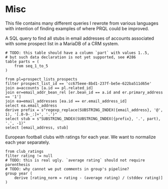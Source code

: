 # Misc

This file contains many different queries I rewrote from various languages with
intention of finding examples of where PRQL could be improved.

A SQL query to find all stubs in email addresses of accounts associated with some
prospect list in a MariaDB of a CRM system.
```prql
# TODO: this table should have a column `part` with values 1..5,
# but such data declaration is not yet supported, see #286
table parts = (
    from seq_1_to_5
)

from pl=prospect_lists_prospects
filter prospect_list_id == 'cc675eee-8bd1-237f-be5e-622ba511d65e'
join a=accounts [a.id == pl.related_id]
join er=email_addr_bean_rel [er.bean_id == a.id and er.primary_address == '1']
join ea=email_addresses [ea.id == er.email_address_id]
select ea.email_address
derive prefix = s"regexp_replace(SUBSTRING_INDEX({email_address}, '@', 1), '[.0-9-_:]+', '.')"
select stub = s"SUBSTRING_INDEX(SUBSTRING_INDEX({prefix}, '.', part), '.', -1)"
select [email_address, stub]
```

European football clubs with ratings for each year. We want to normalize each year separately.
```prql
from club_ratings
filter rating != null
# TODO: this is real ugly. `average rating` should not require parenthesis
# TODO: why cannot we put comments in group's pipeline?
group year (
    derive [rating_norm = rating - (average rating) / (stddev rating)]
)
```
